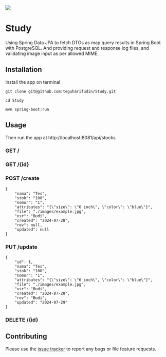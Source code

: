 ![](https://www.teguharief.com/img/teguh-arief.png)

# Study

Using Spring Data JPA to fetch DTOs as map query results in Spring Boot with PostgreSQL. And providing request and response log files, and validating image input as per allowed MIME.

## Installation

Install the app on terminal

```
git clone git@github.com:teguharifudin/Study.git
```
```
cd Study
```
```
mvn spring-boot:run
```

## Usage

Then run the app at http://localhost:8081/api/stocks

### GET /

### GET /{id}

### POST /create
```
{
    "nama": "Tes",
    "stok": "100",
    "nomor": "1",
    "attributes": "{\"size\": \"6 inch\", \"color\": \"blue\"}",
    "file": "./images/example.jpg",
    "usr": "Budi",
    "created": "2024-07-28",
    "rev": null,
    "updated": null
}
```

### PUT /update
```
{
    "id": 1,
    "nama": "Tes",
    "stok": "100",
    "nomor": "1",
    "attributes": "{\"size\": \"6 inch\", \"color\": \"blue\"}",
    "file": "./images/example.jpg",
    "usr": "Budi",
    "created": "2024-07-28",
    "rev": "Budi",
    "updated": "2024-07-29"
}
```

### DELETE /{id}

## Contributing

Please use the [issue tracker](https://github.com/teguharifudin/Study/issues) to report any bugs or file feature requests.
